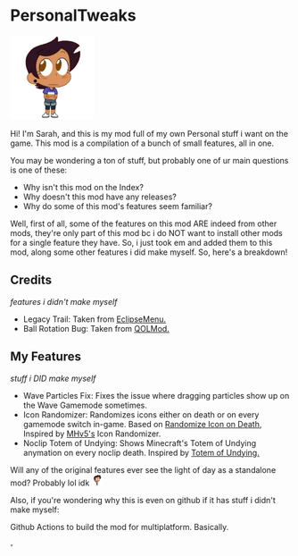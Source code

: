# PersonalTweaks

<img src="logo.png" width="150" alt="luzojos bro"/>

Hi! I'm Sarah, and this is my mod full of my own Personal stuff i want on the game.
This mod is a compilation of a bunch of small features, all in one.

You may be wondering a ton of stuff, but probably one of ur main questions is one of these:
- Why isn't this mod on the Index?
- Why doesn't this mod have any releases?
- Why do some of this mod's features seem familiar?

Well, first of all, some of the features on this mod ARE indeed from other mods, they're only part of this mod bc i do NOT want to install other mods for a single feature they have. So, i just took em and added them to this mod, along some other features i did make myself.
So, here's a breakdown!

## Credits
*features i didn't make myself*

- Legacy Trail: Taken from [EclipseMenu.](https://github.com/EclipseMenu/EclipseMenu)
- Ball Rotation Bug: Taken from [QOLMod.](https://github.com/TheSillyDoggo/GeodeMenu)

## My Features
*stuff i DID make myself*

- Wave Particles Fix: Fixes the issue where dragging particles show up on the Wave Gamemode sometimes.
- Icon Randomizer: Randomizes icons either on death or on every gamemode switch in-game. Based on [Randomize Icon on Death](https://github.com/kittenchilly/Randomize-Icon-on-Death), Inspired by [MHv5's](https://github.com/absoIute/Mega-Hack-v5) Icon Randomizer.
- Noclip Totem of Undying: Shows Minecraft's Totem of Undying anymation on every noclip death. Inspired by [Totem of Undying.](https://github.com/YellowCat98/TotemofUndying-gd)

Will any of the original features ever see the light of day as a standalone mod?
Probably lol idk
<img src="logo.png" width="20" alt="luzojos"/>

Also, if you're wondering why this is even on github if it has stuff i didn't make myself:

Github Actions to build the mod for multiplatform. Basically.

<img src="logo.png" width="5" alt="luzojos"/>